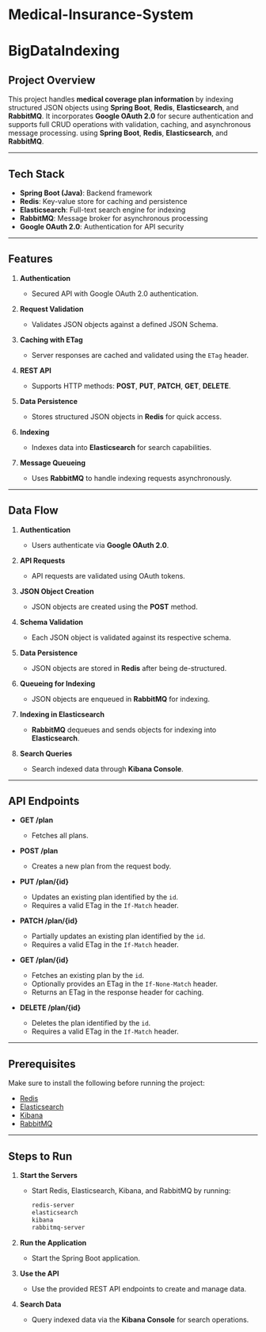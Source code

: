 # Medical-Insurance-System

# BigDataIndexing

## Project Overview
This project handles **medical coverage plan information** by indexing structured JSON objects using **Spring Boot**, **Redis**, **Elasticsearch**, and **RabbitMQ**. It incorporates **Google OAuth 2.0** for secure authentication and supports full CRUD operations with validation, caching, and asynchronous message processing. using **Spring Boot**, **Redis**, **Elasticsearch**, and **RabbitMQ**.

---

## Tech Stack
- **Spring Boot (Java)**: Backend framework
- **Redis**: Key-value store for caching and persistence
- **Elasticsearch**: Full-text search engine for indexing
- **RabbitMQ**: Message broker for asynchronous processing
- **Google OAuth 2.0**: Authentication for API security

---

## Features
1. **Authentication**
   - Secured API with Google OAuth 2.0 authentication.

2. **Request Validation**
   - Validates JSON objects against a defined JSON Schema.

3. **Caching with ETag**
   - Server responses are cached and validated using the `ETag` header.

4. **REST API**
   - Supports HTTP methods: **POST**, **PUT**, **PATCH**, **GET**, **DELETE**.

5. **Data Persistence**
   - Stores structured JSON objects in **Redis** for quick access.

6. **Indexing**
   - Indexes data into **Elasticsearch** for search capabilities.

7. **Message Queueing**
   - Uses **RabbitMQ** to handle indexing requests asynchronously.

---

## Data Flow

1. **Authentication**  
   - Users authenticate via **Google OAuth 2.0**.

2. **API Requests**  
   - API requests are validated using OAuth tokens.

3. **JSON Object Creation**  
   - JSON objects are created using the **POST** method.

4. **Schema Validation**  
   - Each JSON object is validated against its respective schema.

5. **Data Persistence**  
   - JSON objects are stored in **Redis** after being de-structured.

6. **Queueing for Indexing**  
   - JSON objects are enqueued in **RabbitMQ** for indexing.

7. **Indexing in Elasticsearch**  
   - **RabbitMQ** dequeues and sends objects for indexing into **Elasticsearch**.

8. **Search Queries**  
   - Search indexed data through **Kibana Console**.

---

## API Endpoints

- **GET /plan**  
   - Fetches all plans.
  
- **POST /plan**  
   - Creates a new plan from the request body.

- **PUT /plan/{id}**  
   - Updates an existing plan identified by the `id`.  
   - Requires a valid ETag in the `If-Match` header.
  
- **PATCH /plan/{id}**  
   - Partially updates an existing plan identified by the `id`.  
   - Requires a valid ETag in the `If-Match` header.
  
- **GET /plan/{id}**  
   - Fetches an existing plan by the `id`.  
   - Optionally provides an ETag in the `If-None-Match` header.  
   - Returns an ETag in the response header for caching.
  
- **DELETE /plan/{id}**  
   - Deletes the plan identified by the `id`.  
   - Requires a valid ETag in the `If-Match` header.

---

## Prerequisites

Make sure to install the following before running the project:

- [Redis](https://redis.io/download)
- [Elasticsearch](https://www.elastic.co/downloads/elasticsearch)
- [Kibana](https://www.elastic.co/downloads/kibana)
- [RabbitMQ](https://www.rabbitmq.com/download.html)

---

## Steps to Run

1. **Start the Servers**  
   - Start Redis, Elasticsearch, Kibana, and RabbitMQ by running:
     ```bash
     redis-server
     elasticsearch
     kibana
     rabbitmq-server
     ```

2. **Run the Application**  
   - Start the Spring Boot application.

3. **Use the API**  
   - Use the provided REST API endpoints to create and manage data.

4. **Search Data**  
   - Query indexed data via the **Kibana Console** for search operations.
